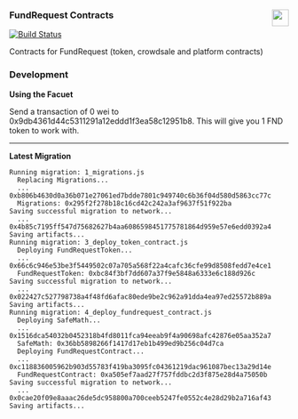 ### FundRequest Contracts<img align="right" src="https://fundrequest.io/assets/img/logo.png" height="30px" />

[![Build Status](https://travis-ci.org/FundRequest/contracts.svg?branch=master)](https://travis-ci.org/FundRequest/contracts)

Contracts for FundRequest (token, crowdsale and platform contracts)


### Development

**Using the Facuet**

Send a transaction of 0 wei to 0x9db4361d44c5311291a12eddd1f3ea58c12951b8. This will give you 1 FND token to work with. 


---

**Latest Migration**


```
Running migration: 1_migrations.js
  Replacing Migrations...
  ... 0xb806b4630d0a36b071e27061ed7bdde7801c949740c6b36f04d580d5863cc77c
  Migrations: 0x295f2f278b18c16cd42c242a3af9637f51f922ba
Saving successful migration to network...
  ... 0x4b85c7195ff547d75682627b4aa6086598451775781864d959e57e6edd0392a4
Saving artifacts...
Running migration: 3_deploy_token_contract.js
  Deploying FundRequestToken...
  ... 0x66c6c946e53be3f5449502c07a705a568f22a4cafc36cfe99d8508fedd7e4ce1
  FundRequestToken: 0xbc84f3bf7dd607a37f9e5848a6333e6c188d926c
Saving successful migration to network...
  ... 0x022427c527798738a4f48fd6afac80ede9be2c962a91dda4ea97ed25572b889a
Saving artifacts...
Running migration: 4_deploy_fundrequest_contract.js
  Deploying SafeMath...
  ... 0x1516dca54032b0452318b4fd8011fca94eeab9f4a90698afc42876e05aa352a7
  SafeMath: 0x36bb5898266f1417d17eb1b499ed9b256c04d7ca
  Deploying FundRequestContract...
  ... 0xc118836005962b903d55783f419ba3095fc04361219dac961087bec13a29d14e
  FundRequestContract: 0xa505ef7aad27f757fddbc2d3f875e28d4a75050b
Saving successful migration to network...
  ... 0x0cae20f09e8aaac26de5dc958800a700ceeb5247fe0552c4e28d29b2a716af43
Saving artifacts...
```
